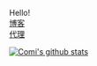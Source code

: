 Hello!<br/>
[博客](https://cold-summer.github.io/zzkBlog/)<br/>
[代理](https://github.com/cold-summer/GLaDOS-checkin)<br/>


[![Comi's github stats](https://github-readme-stats.vercel.app/api?username=cold-summer&count_private=true&show_icons=true&theme=onedark)](https://github.com/anuraghazra/github-readme-stats)

<!--
[![Top Langs](https://github-readme-stats.vercel.app/api/top-langs/?username=longfeizheng&theme=radical)](https://github.com/anuraghazra/github-readme-stats)
 -->
